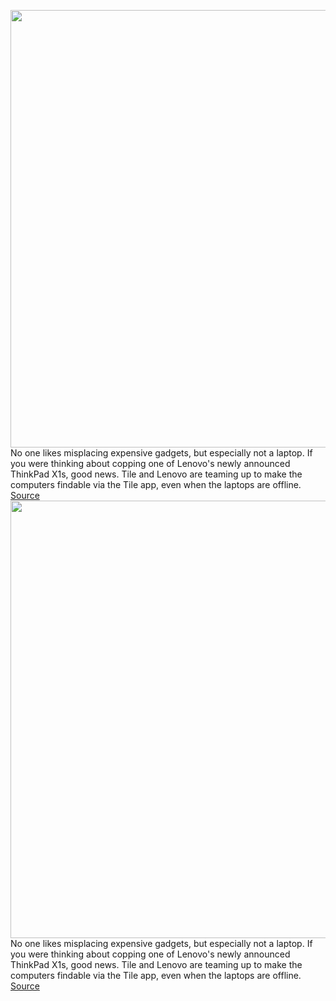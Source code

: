 <img src='https://cdn.vox-cdn.com/thumbor/RHe0QMbhjoGF-grrURX_t3l4gH8=/0x0:5000x2814/1200x800/filters:focal(2100x1007:2900x1807)/cdn.vox-cdn.com/uploads/chorus_image/image/70350415/Lenovo_FWT_laptop_PR2.0.jpg' width='700px' /><br/>
No one likes misplacing expensive gadgets, but especially not a laptop. If you were thinking about copping one of Lenovo's newly announced ThinkPad X1s, good news. Tile and Lenovo are teaming up to make the computers findable via the Tile app, even when the laptops are offline.
<a href='https://www.theverge.com/2022/1/5/22859022/tile-lenovo-thinkpad-x1-findable-laptops-lost'> Source <a/><img src='https://cdn.vox-cdn.com/thumbor/RHe0QMbhjoGF-grrURX_t3l4gH8=/0x0:5000x2814/1200x800/filters:focal(2100x1007:2900x1807)/cdn.vox-cdn.com/uploads/chorus_image/image/70350415/Lenovo_FWT_laptop_PR2.0.jpg' width='700px' /><br/>
No one likes misplacing expensive gadgets, but especially not a laptop. If you were thinking about copping one of Lenovo's newly announced ThinkPad X1s, good news. Tile and Lenovo are teaming up to make the computers findable via the Tile app, even when the laptops are offline.
<a href='https://www.theverge.com/2022/1/5/22859022/tile-lenovo-thinkpad-x1-findable-laptops-lost'> Source <a/>